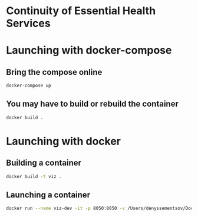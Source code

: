 # Continuity of Essential Health Services

# Launching with docker-compose

## Bring the compose online

```bash
docker-compose up
```

## You may have to build or rebuild the container
```bash
docker build .
```

# Launching with docker

## Building a container
```bash
docker build -t viz .
```


## Launching a container
```bash
docker run --name viz-dev -it -p 8050:8050 -v /Users/denyssementsov/Documents/Projects/DDI/icohs/:/app/ viz bash
```